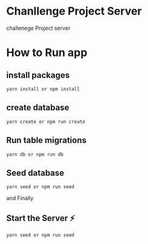 # Chanllenge Project Server

challenege Project server

# How to Run app

## install packages

`yarn install or npm install`

## create database

`yarn create or npm run create`

## Run table migrations

`yarn db or npm run db`

## Seed database

`yarn seed or npm run seed`

and Finally

## Start the Server ⚡️

`yarn seed or npm run seed`
